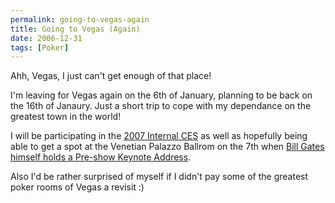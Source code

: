 ```yaml
---
permalink: going-to-vegas-again
title: Going to Vegas (Again)
date: 2006-12-31
tags: [Poker]
---
```

Ahh, Vegas, I just can't get enough of that place!

<!-- more -->

I'm leaving for Vegas again on the 6th of January, planning to be back on the 16th of Janaury. Just a short trip to cope with my dependance on the greatest town in the world!

I will be participating in the [2007 Internal CES](http://www.cesweb.org/default.asp) as well as hopefully being able to get a spot at the Venetian Palazzo Ballrom on the 7th when [Bill Gates himself holds a Pre-show Keynote Address](http://www.cesweb.org/attendees/conferences/keynotes.asp).

Also I'd be rather surprised of myself if I didn't pay some of the greatest poker rooms of Vegas a revisit :)

